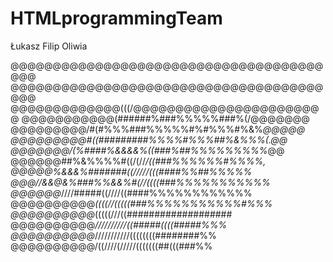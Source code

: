 # HTMLprogrammingTeam

Łukasz
Filip
Oliwia

@@@@@@@@@@@@@@@@@@@@@@@@@@@@@@@@@@@@@@@@
@@@@@@@@@@@@@@@@@@@@@@@@@@@@@@@@@@@@@@@@
@@@@@@@@@@@@@(((/@@@@@@@@@@@@@@@@@@@@@@@
@@@@@@@@@@@(######%###%%%%%###%(/@@@@@@@
@@@@@@@@@/#(#%%%###%%%%%#%#%%%#%&%*@@@@@
@@@@@@@@@#((#########%%%%#%%%##%&%%%(.@@
@@@@@@@/(%####%&&&&%((###%##%%%%%%%%%*@@
@@@@@@##%&%%%%#((/(//*/((###%%%%%%#%%%%,
@@@@@%&&&%#######((/////(((####%%##%%%%%
@@@//&&@&%###%%&&%#(//((((###%%%%%%%%%%%
@@@@@@*////#####((////((####%%%%%%%%%%%%
@@@@@@@@@@*((((//(((((###%%%%%%%%%%%#%%%
@@@@@@@@@@*(((((///((###################
@@@@@@@@@@*//////////((#####((((#####%%%
@@@@@@@@@@*///////////((((((((########%%
@@@@@@@@@@/((////(/////(((((((##(((###%%

